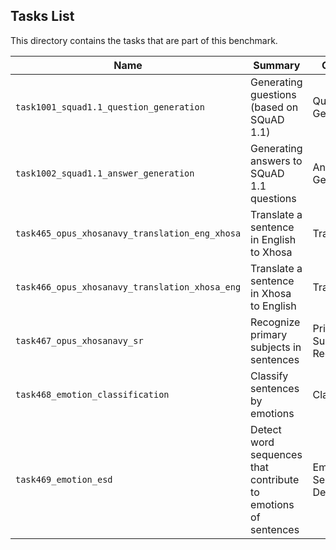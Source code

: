 ## Tasks List 

This directory contains the tasks that are part of this benchmark. 


Name | Summary | Category
---- | ----------- | --------
`task1001_squad1.1_question_generation` | Generating guestions (based on SQuAD 1.1) | Question Generation  
`task1002_squad1.1_answer_generation` | Generating answers to SQuAD 1.1 questions | Answer Generation
`task465_opus_xhosanavy_translation_eng_xhosa` | Translate a sentence in English to Xhosa | Translation
`task466_opus_xhosanavy_translation_xhosa_eng` | Translate a sentence in Xhosa to English | Translation
`task467_opus_xhosanavy_sr` |  Recognize primary subjects in sentences | Primary Subject Recognition
`task468_emotion_classification` | Classify sentences by emotions | Classification
`task469_emotion_esd` | Detect word sequences that contribute to emotions of sentences | Emotive Sequence Detection
